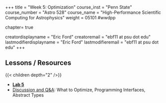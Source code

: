 +++
title = "Week 5: Optimization"
course_inst = "Penn State"
course_number = "Astro 528"
course_name = "High-Performance Scientific Computing for Astrophysics"
weight = 05101  #wwdpp

chapter= true

creatordisplayname = "Eric Ford"
creatoremail = "ebf11 at psu dot edu"
lastmodifierdisplayname = "Eric Ford"
lastmodifieremail = "ebf11 at psu dot edu"
+++

## Lessons / Resources
{{< children depth="2" />}}

- **[Lab 5](/labs/lab5/)**
- [Discussion and Q&A](https://psuastro528.github.io/Notes-Fall2021/week5.html): What to Optimize, Programming Interfaces, Abstract Types
